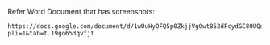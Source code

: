 Refer Word Document that has screenshots: 
```
https://docs.google.com/document/d/1wUuHyOFQ5p0ZkjjVgQwt852dFcydGC80UQd3zFRNOWI/edit?pli=1&tab=t.19go653qvfjt
````
